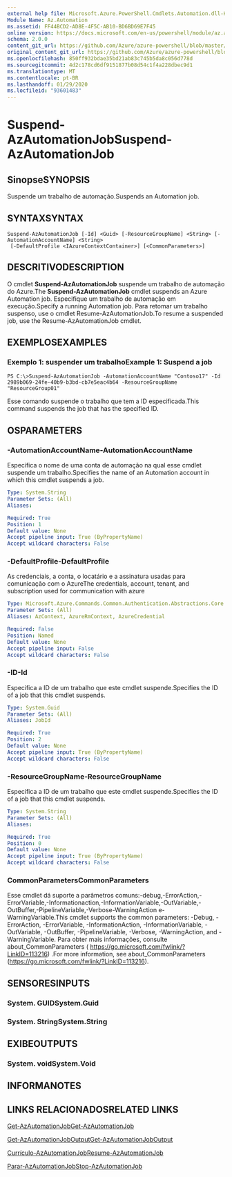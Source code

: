 ```yaml
---
external help file: Microsoft.Azure.PowerShell.Cmdlets.Automation.dll-Help.xml
Module Name: Az.Automation
ms.assetid: FF44BCD2-AD8E-4F5C-AB10-BD6BD69E7F45
online version: https://docs.microsoft.com/en-us/powershell/module/az.automation/suspend-azautomationjob
schema: 2.0.0
content_git_url: https://github.com/Azure/azure-powershell/blob/master/src/Automation/Automation/help/Suspend-AzAutomationJob.md
original_content_git_url: https://github.com/Azure/azure-powershell/blob/master/src/Automation/Automation/help/Suspend-AzAutomationJob.md
ms.openlocfilehash: 850ff932bdae35bd21ab83c745b5da8c056d778d
ms.sourcegitcommit: 4d2c178cd6df9151877b08d54c1f4a228dbec9d1
ms.translationtype: MT
ms.contentlocale: pt-BR
ms.lasthandoff: 01/29/2020
ms.locfileid: "93601483"
---
```

# <span data-ttu-id="3b146-101">Suspend-AzAutomationJob</span><span class="sxs-lookup"><span data-stu-id="3b146-101">Suspend-AzAutomationJob</span></span>

## <span data-ttu-id="3b146-102">Sinopse</span><span class="sxs-lookup"><span data-stu-id="3b146-102">SYNOPSIS</span></span>
<span data-ttu-id="3b146-103">Suspende um trabalho de automação.</span><span class="sxs-lookup"><span data-stu-id="3b146-103">Suspends an Automation job.</span></span>

## <span data-ttu-id="3b146-104">SYNTAX</span><span class="sxs-lookup"><span data-stu-id="3b146-104">SYNTAX</span></span>

```
Suspend-AzAutomationJob [-Id] <Guid> [-ResourceGroupName] <String> [-AutomationAccountName] <String>
 [-DefaultProfile <IAzureContextContainer>] [<CommonParameters>]
```

## <span data-ttu-id="3b146-105">DESCRITIVO</span><span class="sxs-lookup"><span data-stu-id="3b146-105">DESCRIPTION</span></span>
<span data-ttu-id="3b146-106">O cmdlet **Suspend-AzAutomationJob** suspende um trabalho de automação do Azure.</span><span class="sxs-lookup"><span data-stu-id="3b146-106">The **Suspend-AzAutomationJob** cmdlet suspends an Azure Automation job.</span></span>
<span data-ttu-id="3b146-107">Especifique um trabalho de automação em execução.</span><span class="sxs-lookup"><span data-stu-id="3b146-107">Specify a running Automation job.</span></span>
<span data-ttu-id="3b146-108">Para retomar um trabalho suspenso, use o cmdlet Resume-AzAutomationJob.</span><span class="sxs-lookup"><span data-stu-id="3b146-108">To resume a suspended job, use the Resume-AzAutomationJob cmdlet.</span></span>

## <span data-ttu-id="3b146-109">EXEMPLOS</span><span class="sxs-lookup"><span data-stu-id="3b146-109">EXAMPLES</span></span>

### <span data-ttu-id="3b146-110">Exemplo 1: suspender um trabalho</span><span class="sxs-lookup"><span data-stu-id="3b146-110">Example 1: Suspend a job</span></span>
```
PS C:\>Suspend-AzAutomationJob -AutomationAccountName "Contoso17" -Id 2989b069-24fe-40b9-b3bd-cb7e5eac4b64 -ResourceGroupName "ResourceGroup01"
```

<span data-ttu-id="3b146-111">Esse comando suspende o trabalho que tem a ID especificada.</span><span class="sxs-lookup"><span data-stu-id="3b146-111">This command suspends the job that has the specified ID.</span></span>

## <span data-ttu-id="3b146-112">OS</span><span class="sxs-lookup"><span data-stu-id="3b146-112">PARAMETERS</span></span>

### <span data-ttu-id="3b146-113">-AutomationAccountName</span><span class="sxs-lookup"><span data-stu-id="3b146-113">-AutomationAccountName</span></span>
<span data-ttu-id="3b146-114">Especifica o nome de uma conta de automação na qual esse cmdlet suspende um trabalho.</span><span class="sxs-lookup"><span data-stu-id="3b146-114">Specifies the name of an Automation account in which this cmdlet suspends a job.</span></span>

```yaml
Type: System.String
Parameter Sets: (All)
Aliases:

Required: True
Position: 1
Default value: None
Accept pipeline input: True (ByPropertyName)
Accept wildcard characters: False
```

### <span data-ttu-id="3b146-115">-DefaultProfile</span><span class="sxs-lookup"><span data-stu-id="3b146-115">-DefaultProfile</span></span>
<span data-ttu-id="3b146-116">As credenciais, a conta, o locatário e a assinatura usadas para comunicação com o Azure</span><span class="sxs-lookup"><span data-stu-id="3b146-116">The credentials, account, tenant, and subscription used for communication with azure</span></span>

```yaml
Type: Microsoft.Azure.Commands.Common.Authentication.Abstractions.Core.IAzureContextContainer
Parameter Sets: (All)
Aliases: AzContext, AzureRmContext, AzureCredential

Required: False
Position: Named
Default value: None
Accept pipeline input: False
Accept wildcard characters: False
```

### <span data-ttu-id="3b146-117">-ID</span><span class="sxs-lookup"><span data-stu-id="3b146-117">-Id</span></span>
<span data-ttu-id="3b146-118">Especifica a ID de um trabalho que este cmdlet suspende.</span><span class="sxs-lookup"><span data-stu-id="3b146-118">Specifies the ID of a job that this cmdlet suspends.</span></span>

```yaml
Type: System.Guid
Parameter Sets: (All)
Aliases: JobId

Required: True
Position: 2
Default value: None
Accept pipeline input: True (ByPropertyName)
Accept wildcard characters: False
```

### <span data-ttu-id="3b146-119">-ResourceGroupName</span><span class="sxs-lookup"><span data-stu-id="3b146-119">-ResourceGroupName</span></span>
<span data-ttu-id="3b146-120">Especifica a ID de um trabalho que este cmdlet suspende.</span><span class="sxs-lookup"><span data-stu-id="3b146-120">Specifies the ID of a job that this cmdlet suspends.</span></span>

```yaml
Type: System.String
Parameter Sets: (All)
Aliases:

Required: True
Position: 0
Default value: None
Accept pipeline input: True (ByPropertyName)
Accept wildcard characters: False
```

### <span data-ttu-id="3b146-121">CommonParameters</span><span class="sxs-lookup"><span data-stu-id="3b146-121">CommonParameters</span></span>
<span data-ttu-id="3b146-122">Esse cmdlet dá suporte a parâmetros comuns:-debug,-ErrorAction,-ErrorVariable,-Informationaction,-InformationVariable,-OutVariable,-OutBuffer,-PipelineVariable,-Verbose-WarningAction e-WarningVariable.</span><span class="sxs-lookup"><span data-stu-id="3b146-122">This cmdlet supports the common parameters: -Debug, -ErrorAction, -ErrorVariable, -InformationAction, -InformationVariable, -OutVariable, -OutBuffer, -PipelineVariable, -Verbose, -WarningAction, and -WarningVariable.</span></span> <span data-ttu-id="3b146-123">Para obter mais informações, consulte about_CommonParameters ( https://go.microsoft.com/fwlink/?LinkID=113216) .</span><span class="sxs-lookup"><span data-stu-id="3b146-123">For more information, see about_CommonParameters (https://go.microsoft.com/fwlink/?LinkID=113216).</span></span>

## <span data-ttu-id="3b146-124">SENSORES</span><span class="sxs-lookup"><span data-stu-id="3b146-124">INPUTS</span></span>

### <span data-ttu-id="3b146-125">System. GUID</span><span class="sxs-lookup"><span data-stu-id="3b146-125">System.Guid</span></span>

### <span data-ttu-id="3b146-126">System. String</span><span class="sxs-lookup"><span data-stu-id="3b146-126">System.String</span></span>

## <span data-ttu-id="3b146-127">EXIBE</span><span class="sxs-lookup"><span data-stu-id="3b146-127">OUTPUTS</span></span>

### <span data-ttu-id="3b146-128">System. void</span><span class="sxs-lookup"><span data-stu-id="3b146-128">System.Void</span></span>

## <span data-ttu-id="3b146-129">INFORMA</span><span class="sxs-lookup"><span data-stu-id="3b146-129">NOTES</span></span>

## <span data-ttu-id="3b146-130">LINKS RELACIONADOS</span><span class="sxs-lookup"><span data-stu-id="3b146-130">RELATED LINKS</span></span>

[<span data-ttu-id="3b146-131">Get-AzAutomationJob</span><span class="sxs-lookup"><span data-stu-id="3b146-131">Get-AzAutomationJob</span></span>](./Get-AzAutomationJob.md)

[<span data-ttu-id="3b146-132">Get-AzAutomationJobOutput</span><span class="sxs-lookup"><span data-stu-id="3b146-132">Get-AzAutomationJobOutput</span></span>](./Get-AzAutomationJobOutput.md)

[<span data-ttu-id="3b146-133">Currículo-AzAutomationJob</span><span class="sxs-lookup"><span data-stu-id="3b146-133">Resume-AzAutomationJob</span></span>](./Resume-AzAutomationJob.md)

[<span data-ttu-id="3b146-134">Parar-AzAutomationJob</span><span class="sxs-lookup"><span data-stu-id="3b146-134">Stop-AzAutomationJob</span></span>](./Stop-AzAutomationJob.md)


